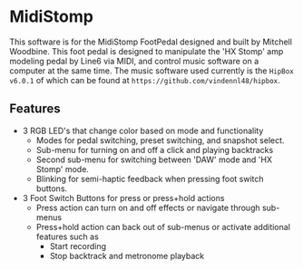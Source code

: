 # MidiStomp

This software is for the MidiStomp FootPedal designed and built by Mitchell Woodbine.  This foot pedal is designed to manipulate the 'HX Stomp' amp modeling pedal by Line6 via MIDI, and control music software on a computer at the same time.  The music software used currently is the `HipBox v6.0.1` of which can be found at `https://github.com/vindennl48/hipbox`.

## Features

 - 3 RGB LED's that change color based on mode and functionality
    - Modes for pedal switching, preset switching, and snapshot select.
    - Sub-menu for turning on and off a click and playing backtracks
    - Second sub-menu for switching between 'DAW' mode and 'HX Stomp' mode.
    - Blinking for semi-haptic feedback when pressing foot switch buttons.
 - 3 Foot Switch Buttons for press or press+hold actions
    - Press action can turn on and off effects or navigate through sub-menus
    - Press+hold action can back out of sub-menus or activate additional features such as
      - Start recording
      - Stop backtrack and metronome playback
